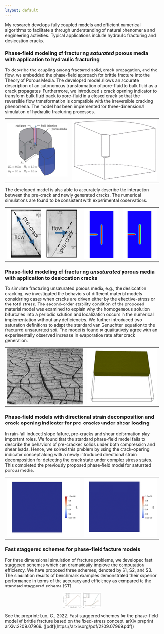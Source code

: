 ```yaml
---
layout: default
---
```


My research develops fully coupled models and efficient numerical algorithms to facilitate a through understanding of natural phenomena and engineering activities. Typical applications include hydraulic fracturing and desiccation cracks. 


### Phase-field modeling of fracturing _saturated_ porous media with application to hydraulic fracturing

To describe the coupling among fractured solid, crack propagation, and the flow, we embedded the phase-field approach for brittle fracture into the Theory of Porous Media. The developed model allows an accurate description of an autonomous transformation of pore-fluid to bulk fluid as a crack propagates. Furthermore, we introduced a crack opening indicator to transform bulk fluid back to pore-fluid in a closed crack so that the reversible flow transformation is compatible with the irreversible cracking phenomena. The model has been implemented for three-dimensional simulation of hydraulic fracturing processes.

<table>
  <tr>
  <td width="42%"><img src="/resources/hf-sample.jpg"></td>
  <td width="58%"><img src="/resources/hf3d.gif"></td>
  </tr>
</table>

The developed model is also able to accurately describe the interaction between the pre-crack and newly generated cracks. The numerical simulations are found to be consistent with experimental observations.
<table>
  <tr>
  <td width="50%"><img src="/resources/precrack.jpg"></td>
  <td width="25%"><img src="/resources/caught.gif"></td>
  <td width="25%"><img src="/resources/penetrate.gif"></td>
  </tr>
</table>

### Phase-field modeling of fracturing _unsaturated_ porous media with application to desiccation cracks

To simulate fracturing unsaturated porous media, e.g., the desiccation cracking, we investigated the behaviors of different material models considering cases when cracks are driven either by the effective-stress or the total stress. The second-order stability condition of the proposed material model was examined to explain why the homogeneous solution bifurcates into a periodic solution and localization occurs in the numerical implementation without any deficiencies. We further introduced two saturation definitions to adapt the standard van Genuchten equation to the fractured unsaturated soil. The model is found to qualitatively agree with an experimentally observed increase in evaporation rate after crack generation. 

<table>
  <tr>
  <td width="52%"><img src="/resources/desiccation.jpg"></td>
  <td width="48%"><img src="/resources/dc.gif"></td>
  </tr>
</table>


### Phase-field models with directional strain decomposition and crack-opening indicator for pre-cracks under shear loading

In rain-fall induced slope failure, pre-cracks and shear deformation play important roles. We found that the standard phase-field model fails to describe the behaviors of pre-cracked solids under both compression and shear loads. Hence, we solved this problem by using the crack-opening indicator concept along with a newly introduced directional strain decomposition for detecting the crack state under complex stress states. This completed the previously proposed phase-field model for saturated porous media. 

<table>
  <tr>
  <td width="50%"><img src="/resources/tension.gif"></td>
  <td width="50%"><img src="/resources/shear.gif"></td>
  </tr>
</table>

### Fast staggered schemes for phase-field facture models

For three dimensional simulation of fracture problems, we developed fast staggered schemes which can dramatically improve the computation efficiency. We have proposed three schemes, denoted by S1, S2, and S3. The simulation results of benchmark examples demonstrated their superior performance in terms of the accuracy and efficiency as compared to the standard staggered scheme (ST).

<p align="center">
<img src="/resources/comp.jpg" width="25%">
</p>
See the preprint: Luo, C., 2022. Fast staggered schemes for the phase-field model of brittle fracture based on the fixed-stress concept. arXiv preprint arXiv:2209.07969. ([pdf](https://arxiv.org/pdf/2209.07969.pdf))
